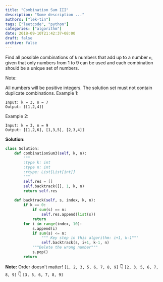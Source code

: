 ```yaml
---
title: "Combination Sum III"
description: "Some description ..."
authors: ["lek-tin"]
tags: ["leetcode", "python"]
categories: ["algorithm"]
date: 2018-09-10T21:42:37+08:00
draft: false
archive: false
---
```

Find all possible combinations of `k` numbers that add up to a number `n`, given that only numbers from 1 to 9 can be used and each combination should be a unique set of numbers.

Note:

All numbers will be positive integers.
The solution set must not contain duplicate combinations.
Example 1:
```
Input: k = 3, n = 7
Output: [[1,2,4]]
```
Example 2:
```
Input: k = 3, n = 9
Output: [[1,2,6], [1,3,5], [2,3,4]]
```
**Solution:**
```python
class Solution:
    def combinationSum3(self, k, n):
        """
        :type k: int
        :type n: int
        :rtype: List[List[int]]
        """
        self.res = []
        self.backtrack([], 1, k, n)
        return self.res
    
    def backtrack(self, s, index, k, n):
        if k == 0:
            if sum(s) == n:
                self.res.append(list(s))
            return
        for i in range(index, 10):
            s.append(i)
            if sum(s) <= n:
                """ Key step in this algorithm: i+1, k-1"""
                self.backtrack(s, i+1, k-1, n)
            """Delete the wrong number"""
            s.pop()
        return
```
**Note:**
Order doesn't matter!
`[1, 2, 3, 5, 6, 7, 8, 9]`
 👇
`[2, 3, 5, 6, 7, 8, 9]`
 👇
`[3, 5, 6, 7, 8, 9]`

